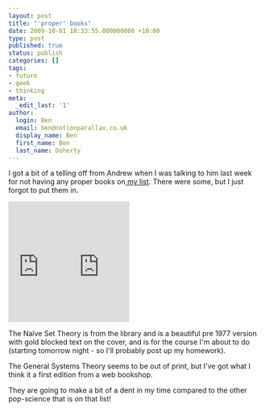 ```yaml
---
layout: post
title: "'proper' books"
date: 2009-10-01 18:33:55.000000000 +10:00
type: post
published: true
status: publish
categories: []
tags:
- future
- geek
- thinking
meta:
  _edit_last: '1'
author:
  login: Ben
  email: ben@notionparallax.co.uk
  display_name: Ben
  first_name: Ben
  last_name: Doherty
---
```

<p>I got a bit of a telling off from Andrew when I was talking to him last week for not having any proper books on<a title="my reading list" href="http://www.notionparallax.co.uk/wordpress/index.php/2009/09/my-reading-list/"> my list</a>. There were some, but I just forgot to put them in.</p>
<p><iframe style="width: 120px; height: 240px;" src="http://rcm-uk.amazon.co.uk/e/cm?lt1=_blank&amp;bc1=FFFFFF&amp;IS2=1&amp;npa=1&amp;bg1=FFFFFF&amp;fc1=000000&amp;lc1=0000FF&amp;t=notioparal-21&amp;o=2&amp;p=8&amp;l=as1&amp;m=amazon&amp;f=ifr&amp;md=0M5A6TN3AXP2JHJBWT02&amp;asins=0807604534" frameborder="0" marginwidth="0" marginheight="0" scrolling="no" width="320" height="240"></iframe><iframe style="width: 120px; height: 240px;" src="http://rcm-uk.amazon.co.uk/e/cm?lt1=_blank&amp;bc1=FFFFFF&amp;IS2=1&amp;npa=1&amp;bg1=FFFFFF&amp;fc1=000000&amp;lc1=0000FF&amp;t=notioparal-21&amp;o=2&amp;p=8&amp;l=as1&amp;m=amazon&amp;f=ifr&amp;md=0M5A6TN3AXP2JHJBWT02&amp;asins=0387900926" frameborder="0" marginwidth="0" marginheight="0" scrolling="no" width="320" height="240"></iframe></p>
<p>The Naïve Set Theory is from the library and is a beautiful pre 1977 version with gold blocked text on the cover, and is for the course I'm about to do (starting tomorrow night - so I'll probably post up my homework).</p>
<p>The General Systems Theory seems to be out of print, but I've got what I think it a first edition from a web bookshop.</p>
<p>They are going to make a bit of a dent in my time compared to the other pop-science that is on that list!</p>
